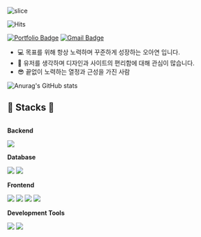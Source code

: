 
![slice](https://capsule-render.vercel.app/api?type=slice&color=auto&height=200&text=Hi%20there👋&fontAlign=70&rotate=13&fontAlignY=25&desc=seulzzang's%20GitHub&descAlign=70.&descAlignY=44)

![Hits](https://hits.seeyoufarm.com/api/count/incr/badge.svg?url=https%3A%2F%2Fgithub.com%2Fkim-soohyeon&count_bg=%23FFDAC7&title_bg=%23FFADAD&icon=&icon_color=%23E7E7E7&title=hits&edge_flat=false)


[![Portfolio Badge](https://img.shields.io/badge/Portfolio-ffffff?style=flat-square&logo=Notion&logoColor=black&link=https://www.notion.so/AYEON_O-ca409d67971b48a8a4499c9e7387e943)](https://www.notion.so/AYEON_O-ca409d67971b48a8a4499c9e7387e943)
[![Gmail Badge](https://img.shields.io/badge/Gmail-d14836?style=flat-square&logo=Gmail&logoColor=white&link=mailto:ayeon9175@gmail.com)](mailto:ayeon9175@gmail.com)
* 💻 목표를 위해 항상 노력하며 꾸준하게 성장하는 오아연 입니다. 
* 🎨 유저를 생각하며 디자인과 사이트의 편리함에 대해 관심이 많습니다.
* 😎 끝없이 노력하는 열정과 근성을 가진 사람

![Anurag's GitHub stats](https://github-readme-stats.vercel.app/api?username=ayeonO&show_icons=true&theme=radical)
## 🔨 Stacks 🔨
<div style="display:flex; flex-direction:column; align-items:flex-start;">
    <!-- Backend -->
    <p><strong>Backend</strong></p>
    <div>
       <img src="https://img.shields.io/badge/JAVA-007396?style=for-the-badge&logo=java&logoColor=white">
    </div>
    <!-- Database -->
    <p><strong>Database</strong></p>
    <div>
        <img src="https://img.shields.io/badge/oracle-F80000?style=for-the-badge&logo=oracle&logoColor=white"> 
        <img src="https://img.shields.io/badge/MariaDB-4479A1?style=for-the-badge&logo=MariaDB&logoColor=white"> 
    </div>
    <!-- Frontend -->
    <p><strong>Frontend</strong></p>
    <div>
        <img src="https://img.shields.io/badge/html5-E34F26?style=flat-square&logo=html5&logoColor=white"> 
        <img src="https://img.shields.io/badge/css-1572B6?style=flat-square&logo=css3&logoColor=white"> 
        <img src="https://img.shields.io/badge/javascript-F7DF1E?style=flat-square&logo=javascript&logoColor=black"> 
        <img src="https://img.shields.io/badge/bootstrap-7952B3?style=flat-square&logo=bootstrap&logoColor=white">
    </div>
    <!-- Development Tools -->
    <p><strong>Development Tools</strong></p>
    <div>
       <img src="https://img.shields.io/badge/Eclipse-2C2255?style=for-the-badge&logo=Eclipse%20IDE&logoColor=white">
       <img src="https://img.shields.io/badge/VisualStudioCode-007ACC?style=for-the-badge&logo=VisualStudioCode&logoColor=white">
    </div>
</div>
